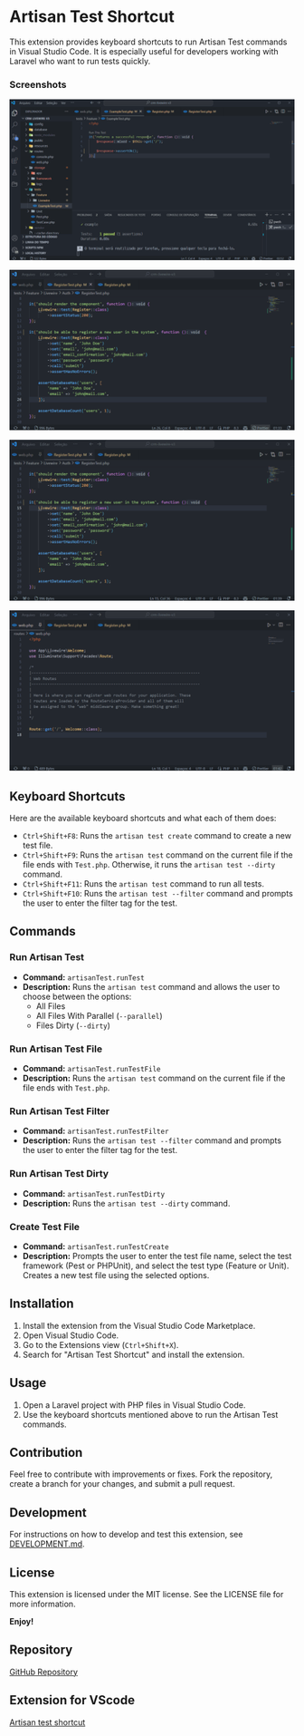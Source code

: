 # Artisan Test Shortcut

This extension provides keyboard shortcuts to run Artisan Test commands in Visual Studio Code. It is especially useful for developers working with Laravel who want to run tests quickly.

### Screenshots

![Screenshot 1](images/f8.gif)

![Screenshot 2](images/f9.gif)

![Screenshot 3](images/f10.gif)

![Screenshot 4](images/f11.gif)

## Keyboard Shortcuts

Here are the available keyboard shortcuts and what each of them does:

- `Ctrl+Shift+F8`: Runs the `artisan test create` command to create a new test file.
- `Ctrl+Shift+F9`: Runs the `artisan test` command on the current file if the file ends with `Test.php`. Otherwise, it runs the `artisan test --dirty` command.
- `Ctrl+Shift+F11`: Runs the `artisan test` command to run all tests.
- `Ctrl+Shift+F10`: Runs the `artisan test --filter` command and prompts the user to enter the filter tag for the test.

## Commands

### Run Artisan Test

- **Command:** `artisanTest.runTest`
- **Description:** Runs the `artisan test` command and allows the user to choose between the options:
  - All Files
  - All Files With Parallel (`--parallel`)
  - Files Dirty (`--dirty`)

### Run Artisan Test File

- **Command:** `artisanTest.runTestFile`
- **Description:** Runs the `artisan test` command on the current file if the file ends with `Test.php`.

### Run Artisan Test Filter

- **Command:** `artisanTest.runTestFilter`
- **Description:** Runs the `artisan test --filter` command and prompts the user to enter the filter tag for the test.

### Run Artisan Test Dirty

- **Command:** `artisanTest.runTestDirty`
- **Description:** Runs the `artisan test --dirty` command.

### Create Test File

- **Command:** `artisanTest.runTestCreate`
- **Description:** Prompts the user to enter the test file name, select the test framework (Pest or PHPUnit), and select the test type (Feature or Unit). Creates a new test file using the selected options.

## Installation

1. Install the extension from the Visual Studio Code Marketplace.
2. Open Visual Studio Code.
3. Go to the Extensions view (`Ctrl+Shift+X`).
4. Search for "Artisan Test Shortcut" and install the extension.

## Usage

1. Open a Laravel project with PHP files in Visual Studio Code.
2. Use the keyboard shortcuts mentioned above to run the Artisan Test commands.

## Contribution

Feel free to contribute with improvements or fixes. Fork the repository, create a branch for your changes, and submit a pull request.

## Development

For instructions on how to develop and test this extension, see [DEVELOPMENT.md](DEVELOPMENT.md).

## License

This extension is licensed under the MIT license. See the LICENSE file for more information.

**Enjoy!**

## Repository

[GitHub Repository](https://github.com/jjdevzinho/artisan-test-shortcut)

## Extension for VScode

[Artisan test shortcut](https://marketplace.visualstudio.com/items?itemName=jjdevzinho.artisan-test-shortcut)
